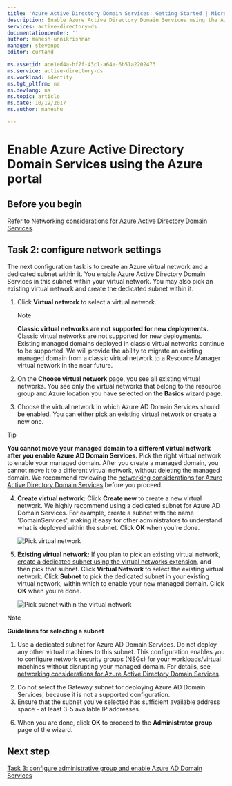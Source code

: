 ```yaml
---
title: 'Azure Active Directory Domain Services: Getting Started | Microsoft Docs'
description: Enable Azure Active Directory Domain Services using the Azure portal
services: active-directory-ds
documentationcenter: ''
author: mahesh-unnikrishnan
manager: stevenpo
editor: curtand

ms.assetid: ace1ed4a-bf7f-43c1-a64a-6b51a2202473
ms.service: active-directory-ds
ms.workload: identity
ms.tgt_pltfrm: na
ms.devlang: na
ms.topic: article
ms.date: 10/19/2017
ms.author: maheshu

---
```

# Enable Azure Active Directory Domain Services using the Azure portal


## Before you begin
Refer to [Networking considerations for Azure Active Directory Domain Services](active-directory-ds-networking.md).


## Task 2: configure network settings
The next configuration task is to create an Azure virtual network and a dedicated subnet within it. You enable Azure Active Directory Domain Services in this subnet within your virtual network. You may also pick an existing virtual network and create the dedicated subnet within it.

1. Click **Virtual network** to select a virtual network.
    > [!NOTE]
    > **Classic virtual networks are not supported for new deployments.** Classic virtual networks are not supported for new deployments. Existing managed domains deployed in classic virtual networks continue to be supported. We will provide the ability to migrate an existing managed domain from a classic virtual network to a Resource Manager virtual network in the near future.
    >

2. On the **Choose virtual network** page, you see all existing virtual networks. You see only the virtual networks that belong to the resource group and Azure location you have selected on the **Basics** wizard page.
3. Choose the virtual network in which Azure AD Domain Services should be enabled. You can either pick an existing virtual network or create a new one.

  > [!TIP]
  > **You cannot move your managed domain to a different virtual network after you enable Azure AD Domain Services.** Pick the right virtual network to enable your managed domain. After you create a managed domain, you cannot move it to a different virtual network, without deleting the managed domain. We recommend reviewing the [networking considerations for Azure Active Directory Domain Services](active-directory-ds-networking.md) before you proceed.  
  >

4. **Create virtual network:** Click **Create new** to create a new virtual network. We highly recommend using a dedicated subnet for Azure AD Domain Services. For example, create a subnet with the name 'DomainServices', making it easy for other administrators to understand what is deployed within the subnet. Click **OK** when you're done.

    ![Pick virtual network](./media/getting-started/domain-services-blade-network-pick-vnet.png)

5. **Existing virtual network:** If you plan to pick an existing virtual network, [create a dedicated subnet using the virtual networks extension](../virtual-network/virtual-networks-create-vnet-arm-pportal.md), and then pick that subnet. Click **Virtual Network** to select the existing virtual network. Click **Subnet** to pick the dedicated subnet in your existing virtual network, within which to enable your new managed domain. Click **OK** when you're done.

    ![Pick subnet within the virtual network](./media/getting-started/domain-services-blade-network-pick-subnet.png)

  > [!NOTE]
  > **Guidelines for selecting a subnet**
  > 1. Use a dedicated subnet for Azure AD Domain Services. Do not deploy any other virtual machines to this subnet. This configuration enables you to configure network security groups (NSGs) for your workloads/virtual machines without disrupting your managed domain. For details, see [networking considerations for Azure Active Directory Domain Services](active-directory-ds-networking.md).
  2. Do not select the Gateway subnet for deploying Azure AD Domain Services, because it is not a supported configuration.
  3. Ensure that the subnet you've selected has sufficient available address space - at least 3-5 available IP addresses.
  >

6. When you are done, click **OK** to proceed to the **Administrator group** page of the wizard.


## Next step
[Task 3: configure administrative group and enable Azure AD Domain Services](active-directory-ds-getting-started-admingroup.md)
